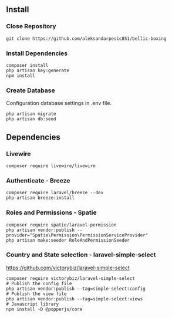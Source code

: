 ## Install

### Close Repository

```
git clone https://github.com/aleksandarpesic851/bellic-boxing
```

### Install Dependencies

```
composer install
php artisan key:generate
npm install
```

### Create Database

Configuration database settings in .env file.

```
php artisan migrate
php artisan db:seed
```

## Dependencies

### Livewire

```
composer require livewire/livewire
```

### Authenticate - Breeze

```
composer require laravel/breeze --dev
php artisan breeze:install
```

### Roles and Permissions - Spatie

```
composer require spatie/laravel-permission
php artisan vendor:publish --provider="Spatie\Permission\PermissionServiceProvider"
php artisan make:seeder RoleAndPermissionSeeder
```

### Country and State selection - laravel-simple-select

https://github.com/victorybiz/laravel-simple-select

```
composer require victorybiz/laravel-simple-select
# Publish the config file
php artisan vendor:publish --tag=simple-select:config
# Publish the view file
php artisan vendor:publish --tag=simple-select:views
# Javascript library
npm install -D @popperjs/core
```
